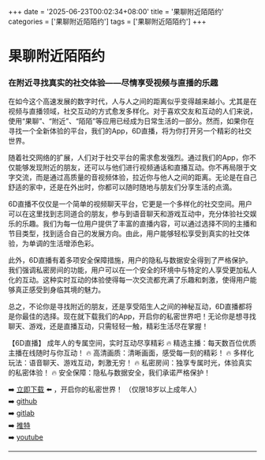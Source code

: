 +++
date = '2025-06-23T00:02:34+08:00'
title = '果聊附近陌陌约'
categories = ['果聊附近陌陌约']
tags = ['果聊附近陌陌约']
+++

# 果聊附近陌陌约

### 在附近寻找真实的社交体验——尽情享受视频与直播的乐趣

在如今这个高速发展的数字时代，人与人之间的距离似乎变得越来越小。尤其是在视频与直播领域，社交互动的方式愈发多样化。对于喜欢交友和互动的人们来说，使用“果聊”、“附近”、“陌陌”等应用已经成为日常生活的一部分。然而，如果你在寻找一个全新体验的平台，我们的App，6D直播，将为你打开另一个精彩的社交世界。

随着社交网络的扩展，人们对于社交平台的需求愈发强烈。通过我们的App，你不仅能够发现附近的朋友，还可以与他们进行视频通话和直播互动。你不再局限于文字交流，而是通过高质量的音视频体验，拉近你与他人之间的距离。无论是在自己舒适的家中，还是在外出时，你都可以随时随地与朋友们分享生活的点滴。

6D直播不仅仅是一个简单的视频聊天平台，它更是一个多样化的社交空间。用户可以在这里找到志同道合的朋友，参与到语音聊天和游戏互动中，充分体验社交娱乐的乐趣。我们为每一位用户提供了丰富的直播内容，可以通过选择不同的主播和节目类型，找到适合自己的发展方向。由此，用户能够轻松享受到真实的社交体验，为单调的生活增添色彩。

此外，6D直播有着多项安全保障措施，用户的隐私与数据安全得到了严格保护。我们强调私密房间的功能，用户可以在一个安全的环境中与特定的人享受更加私人化的互动。这种实时互动的体验使得每一次交流都充满了乐趣和刺激，使得用户能够真正感受到身临其境的魅力。

总之，不论你是寻找附近的朋友，还是享受陌生人之间的神秘互动，6D直播都将是你最佳的选择。现在就下载我们的App，开启你的私密世界吧！无论你是想寻找聊天、游戏，还是直播互动，只需轻轻一触，精彩生活尽在掌握！

【6D直播】
成年人的专属空间，实时互动尽享精彩
🔥 精选主播：每天数百位优质主播在线随时与你互动！
🔥 高清画质：清晰画面，感受每一刻的精彩！
🔥 多样化玩法：语音聊天、游戏互动，刺激无穷！
🔥 私密房间：独享专属时光，体验真实的私密体验！
🔥 安全保障：隐私与数据安全，我们承诺严格保护！

➡️ [立即下载](https://down123.s3.ap-east-1.amazonaws.com/down/down.html?channelCode=blog) ⬅️ ，开启你的私密世界！ （仅限18岁以上成年人）  
➡️ [github](https://aldult-live.github.io/)  
➡️ [gitlab](https://seo-09598d.gitlab.io/)  
➡️ [推特](https://x.com/wegame33)  
➡️ [youtube](https://www.youtube.com/@6Dlive)  

---

